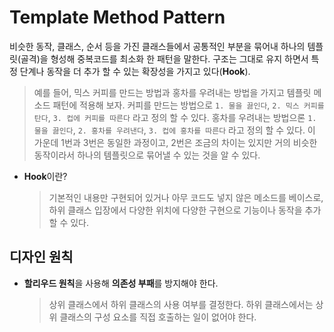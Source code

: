 # Template Method Pattern  
비슷한 동작, 클래스, 순서 등을 가진 클래스들에서 공통적인 부분을 묶어내 하나의 템플릿(골격)을 형성해 중복코드를 최소화 한 패턴을 말한다. 구조는 그대로 유지 하면서 특정 단계나 동작을 더 추가 할 수 있는 확장성을 가지고 있다(**Hook**).  

> 예를 들어, 믹스 커피를 만드는 방법과 홍차를 우려내는 방법을 가지고 템플릿 메소드 패턴에 적용해 보자. 커피를 만드는 방법으로 `1. 물을 끓인다`, `2. 믹스 커피를 탄다`, `3. 컵에 커피를 따른다` 라고 정의 할 수 있다. 홍차를 우려내는 방법으론 `1. 물을 끓인다`, `2. 홍차를 우려낸다`, `3. 컵에 홍차를 따른다` 라고 정의 할 수 있다. 이 가운데 1번과 3번은 동일한 과정이고, 2번은 조금의 차이는 있지만 거의 비슷한 동작이라서 하나의 템플릿으로 묶어낼 수 있는 것을 알 수 있다.  

- **Hook**이란?  
	> 기본적인 내용만 구현되어 있거나 아무 코드도 넣지 않은 메소드를 베이스로, 하위 클래스 입장에서 다양한 위치에 다양한 구현으로 기능이나 동작을 추가 할 수 있다.  

## 디자인 원칙  
- **할리우드 원칙**을 사용해 **의존성 부패**를 방지해야 한다.  
	> 상위 클래스에서 하위 클래스의 사용 여부를 결정한다. 하위 클래스에서는 상위 클래스의 구성 요소를 직접 호출하는 일이 없어야 한다.  
